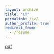```yaml
---
layout: archive
title: "CV"
permalink: /cv/
author_profile: true
redirect_from:
  - /resume
---
```



<a href="alesagelandry.github.io/CV_ALesageLandry.pdf" target="_blank">pdf</a>
